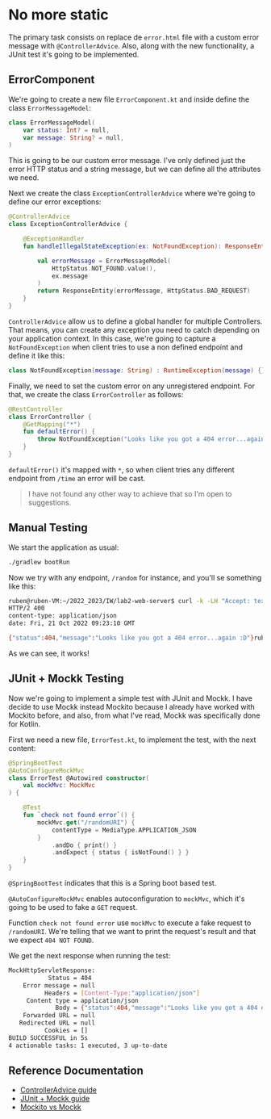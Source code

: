 # No more static

The primary task consists on replace de `error.html` file with a custom error message with `@ControllerAdvice`.
Also, along with the new functionality, a JUnit test it's going to be implemented.

## ErrorComponent

We're going to create a new file `ErrorComponent.kt` and inside define the class `ErrorMessageModel`:

```kotlin
class ErrorMessageModel(
    var status: Int? = null,
    var message: String? = null,
)
```
This is going to be our custom error message. I've only defined just the error HTTP status and a string message,
but we can define all the attributes we need.

Next we create the class `ExceptionControllerAdvice` where we're going to define our error exceptions:

```kotlin
@ControllerAdvice
class ExceptionControllerAdvice {

    @ExceptionHandler
    fun handleIllegalStateException(ex: NotFoundException): ResponseEntity<ErrorMessageModel> {

        val errorMessage = ErrorMessageModel(
            HttpStatus.NOT_FOUND.value(),
            ex.message
        )
        return ResponseEntity(errorMessage, HttpStatus.BAD_REQUEST)
    }
}
```
`ControllerAdvice` allow us to define a global handler for multiple Controllers. That means, you can create
any exception you need to catch depending on your application context. In this case, we're going to capture
a `NotFoundException` when client tries to use a non defined endpoint and define it like this:

```kotlin
class NotFoundException(message: String) : RuntimeException(message) {}
```


Finally, we need to set the custom error on any unregistered endpoint. For that, we create the class
`ErrorController` as follows:

```kotlin
@RestController
class ErrorController {
    @GetMapping("*")
    fun defaultError() {
        throw NotFoundException("Looks like you got a 404 error...again :D")
    }
}
```

`defaultError()` it's mapped with `*`, so when client tries any different endpoint from `/time` an error will
be cast.

>I have not found any other way to achieve that so I'm open to suggestions.


## Manual Testing

We start the application as usual:

```bash
./gradlew bootRun
```

Now we try with any endpoint, `/random` for instance, and you'll se something like this:

```bash
ruben@ruben-VM:~/2022_2023/IW/lab2-web-server$ curl -k -LH "Accept: text/html,*/*;q=0.9" -i https://127.0.0.1:8443/random
HTTP/2 400 
content-type: application/json
date: Fri, 21 Oct 2022 09:23:10 GMT

{"status":404,"message":"Looks like you got a 404 error...again :D"}ruben@ruben-VM:~/2022_2023/IW/lab2-web-server$
```

As we can see, it works!

## JUnit + Mockk Testing

Now we're going to implement a simple test with JUnit and Mockk. I have decide to use Mockk
instead Mockito because I already have worked with Mockito before, and also, from what I've read,
Mockk was specifically done for Kotlin.

First we need a new file, `ErrorTest.kt`, to implement the test, with the next content:

```kotlin
@SpringBootTest
@AutoConfigureMockMvc
class ErrorTest @Autowired constructor(
    val mockMvc: MockMvc
) {

    @Test
    fun `check not found error`() {
        mockMvc.get("/randomURI") {
            contentType = MediaType.APPLICATION_JSON
        }
            .andDo { print() }
            .andExpect { status { isNotFound() } }
    }
}
```
`@SpringBootTest` indicates that this is a Spring boot based test.


`@AutoConfigureMockMvc` enables autoconfiguration to `mockMvc`, which it's going to be used
to fake a `GET` request.


Function `check not found error` use `mockMvc` to execute a fake request to `/randomURI`.
We're telling that we want to print the request's result and that we expect `404 NOT FOUND`.

We get the next response when running the test:

```bash
MockHttpServletResponse:
           Status = 404
    Error message = null
          Headers = [Content-Type:"application/json"]
     Content type = application/json
             Body = {"status":404,"message":"Looks like you got a 404 error...again :D"}
    Forwarded URL = null
   Redirected URL = null
          Cookies = []
BUILD SUCCESSFUL in 5s
4 actionable tasks: 1 executed, 3 up-to-date
```



## Reference Documentation

- [ControllerAdvice guide](https://www.baeldung.com/kotlin/spring-rest-error-handling)
- [JUnit + Mockk guide](https://medium.com/backyard-programmers/kotlin-spring-boot-unit-testing-integration-testing-with-junit5-and-mockk-a2977bbe5711)
- [Mockito vs Mockk](https://blog.logrocket.com/unit-testing-kotlin-projects-with-mockk-vs-mockito/)